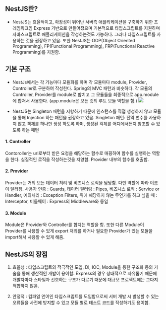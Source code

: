 ## NestJS란?

- NestJS는 효율적이고, 확장성이 뛰어난 서버측 애플리케이션을 구축하기 위한 프레임워크임
  Express 기반으로 만들어졌으며 기본적으로 타입스크립트를 지원하며 자바스크립트로 애플리케이션을 작성하는것도 가능하다. 그러나 타입스크립트를 사용하는 것을 권장하고 있음.
  또한 NestJS는 OOP(Object Oriented Programming), FP(Functional Programming), FRP(Functional Reactive Programming)를 지원함.

## 기본 구조

- NestJs에서는 각 기능마다 모듈화를 하며 각 모듈마다 module, Provider, Controller로 구분하여 작성한다. Spring의 MVC 패턴과 비슷하다.
  각 모듈의 Controller, Provider를 module로 합치고 그 모듈들을 최종적으로 app.module에 합쳐서 사용한다. (app.module은 모든 것의 루트 모듈 역할을 함.)
  ![](https://media.vlpt.us/images/funnysunny08/post/e0cd9e12-a8b6-484b-80b1-58337ce7fcc2/nestjs.png)

- NestJS는 Singleton 패턴을 지향하기 때문에 인스턴스를 직접 생성하지 않고 모듈을 통해 Injection 하는 패턴을 권장하고 있음.
  Singleton 패턴: 전역 변수를 사용하지 않고 객체를 하나만 생성 하도록 하며, 생성된 객체를 어디에서든지 참조할 수 있도록 하는 패턴

#### 1. Controller

Contoroller는 url로부터 받은 요청을 해당하는 함수로 매핑하여 함수를 실행하는 역할을 한다. 실질적인 로직을 작성하는것을 지양함. Provider 내부의 함수를 호출함.

#### 2. Provider

Provider는 거의 모든 데이터 처리 및 비즈니스 로직을 담당함.
다만 역할에 따라 이름이 달라짐.
사용자 인증 : Guards,
데이터 필터링 : Pipes,
비즈니스 로직 : Service or Handler,
예외처리 : Exception Filters,
위에 해당하지 않는 무언가를 하고 싶을 때 : Interceptor,
미들웨어 : Express의 Middleware와 동일

#### 3. Module

Module은 Provider와 Controller를 합치는 역할을 함.
또한 다른 Module이 Provider를 사용할 수 있게 export 처리를 하거나 필요한 Provider가 있는 모듈을 import해서 사용할 수 있게 해줌.

## NestJS의 장점

1. 효율성 : 타입스크립트의 적극적인 도입, DI, IOC, Module을 통한 구조화 등의 기술을 통해 생산적인 개발이 용이함. Express의 경우 상대적으로 자유롭기 때문에 개발자마다 스타일과 선호하는 구조가 다르기 때문에 대규모 프로젝트에는 그다지 적합하지 않음.

2. 안정적 : 컴파일 언어인 타입스크립트를 도입함으로써 서버 개발 시 발생할 수 있는 오류들을 사전에 방지할 수 있고 모듈 별로 테스트 코드를 작성하기도 용이함.
